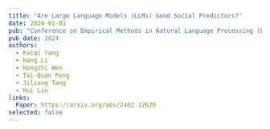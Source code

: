 ```yaml
---
title: "Are Large Language Models (LLMs) Good Social Predictors?"
date: 2024-01-01
pub: "Conference on Empirical Methods in Natural Language Processing (EMNLP)"
pub_date: 2024
authors:
  - Kaiqi Yang
  - Hang Li
  - Hongzhi Wen
  - Tai-Quan Peng
  - Jiliang Tang
  - Hui Liu
links:
  Paper: https://arxiv.org/abs/2402.12620
selected: false
---
```

